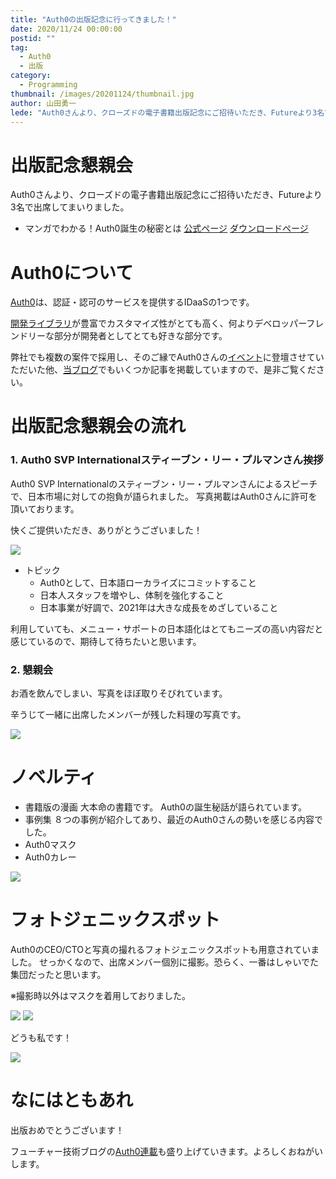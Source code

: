 ```yaml
---
title: "Auth0の出版記念に行ってきました！"
date: 2020/11/24 00:00:00
postid: ""
tag:
  - Auth0
  - 出版
category:
  - Programming
thumbnail: /images/20201124/thumbnail.jpg
author: 山田勇一
lede: "Auth0さんより、クローズドの電子書籍出版記念にご招待いただき、Futureより3名で出席してまいりました。- マンガでわかる！Auth0誕生の秘密とは..."
---
```


# 出版記念懇親会

Auth0さんより、クローズドの電子書籍出版記念にご招待いただき、Futureより3名で出席してまいりました。

- マンガでわかる！Auth0誕生の秘密とは
[公式ページ](https://auth0.co.jp/lp/manga/index.html)
[ダウンロードページ](https://www.amazon.co.jp/dp/B08MZRCLTK)

# Auth0について

[Auth0](https://auth0.com/jp/)は、認証・認可のサービスを提供するIDaaSの1つです。

[開発ライブラリ](https://github.com/auth0)が豊富でカスタマイズ性がとても高く、何よりデベロッパーフレンドリーな部分が開発者としてとても好きな部分です。

弊社でも複数の案件で採用し、そのご縁でAuth0さんの[イベント](https://eventregist.com/e/DcdTqLuiWe2Z)に登壇させていただいた他、[当ブログ](/tags/Auth0/)でもいくつか記事を掲載していますので、是非ご覧ください。

# 出版記念懇親会の流れ

### 1. Auth0 SVP Internationalスティーブン・リー・プルマンさん挨拶

Auth0 SVP Internationalのスティーブン・リー・プルマンさんによるスピーチで、日本市場に対しての抱負が語られました。
写真掲載はAuth0さんに許可を頂いております。

快くご提供いただき、ありがとうございました！

<img src="/images/20201124/Steven-Rees-Pullmanのコピー.jpg" loading="lazy">



- トピック
  - Auth0として、日本語ローカライズにコミットすること
  - 日本人スタッフを増やし、体制を強化すること
  - 日本事業が好調で、2021年は大きな成長をめざしていること

利用していても、メニュー・サポートの日本語化はとてもニーズの高い内容だと感じているので、期待して待ちたいと思います。

### 2. 懇親会

お酒を飲んでしまい、写真をほぼ取りそびれています。

辛うじて一緒に出席したメンバーが残した料理の写真です。

<img src="/images/20201124/iOS_の画像_(5).jpg" loading="lazy">


# ノベルティ

- 書籍版の漫画
大本命の書籍です。
Auth0の誕生秘話が語られています。
- 事例集
８つの事例が紹介してあり、最近のAuth0さんの勢いを感じる内容でした。
- Auth0マスク
- Auth0カレー
<img src="/images/20201124/iOS_の画像_(4).jpg" loading="lazy">


# フォトジェニックスポット

Auth0のCEO/CTOと写真の撮れるフォトジェニックスポットも用意されていました。
せっかくなので、出席メンバー個別に撮影。恐らく、一番はしゃいでた集団だったと思います。

※撮影時以外はマスクを着用しておりました。

<img src="/images/20201124/iOS_の画像_(2).jpg" loading="lazy">

<img src="/images/20201124/iOS_の画像_(3).jpg" loading="lazy">

どうも私です！

<img src="/images/20201124/iOS_の画像_(1).jpg" loading="lazy">

# なにはともあれ

出版おめでとうございます！

フューチャー技術ブログの[Auth0連載](/tags/Auth0/)も盛り上げていきます。よろしくおねがいします。

